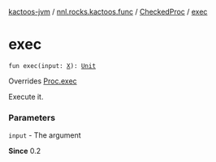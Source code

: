 [kactoos-jvm](../../index.md) / [nnl.rocks.kactoos.func](../index.md) / [CheckedProc](index.md) / [exec](./exec.md)

# exec

`fun exec(input: `[`X`](index.md#X)`): `[`Unit`](https://kotlinlang.org/api/latest/jvm/stdlib/kotlin/-unit/index.html)

Overrides [Proc.exec](../../nnl.rocks.kactoos/-proc/exec.md)

Execute it.

### Parameters

`input` - The argument

**Since**
0.2

